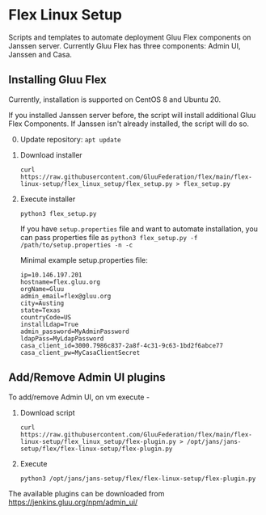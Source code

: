 Flex Linux Setup
=======================

Scripts and templates to automate deployment Gluu Flex components on Janssen server.
Currently Gluu Flex has three components: Admin UI, Janssen and Casa.

Installing Gluu Flex
-----------------------

Currently, installation is supported on CentOS 8 and Ubuntu 20.

If you installed Janssen server before, the script will install additional Gluu Flex Components. If Janssen isn't already installed, the script will do so.

0. Update repository: `apt update`

1. Download installer

   `curl https://raw.githubusercontent.com/GluuFederation/flex/main/flex-linux-setup/flex_linux_setup/flex_setup.py > flex_setup.py`

2. Execute installer
 
   `python3 flex_setup.py`

    If you have `setup.properties` file and want to automate installation, you can pass properties file as
    `python3 flex_setup.py -f /path/to/setup.properties -n -c`

    Minimal example setup.properties file:
    ```
    ip=10.146.197.201
    hostname=flex.gluu.org
    orgName=Gluu
    admin_email=flex@gluu.org
    city=Austing
    state=Texas
    countryCode=US
    installLdap=True
    admin_password=MyAdminPassword
    ldapPass=MyLdapPassword
    casa_client_id=3000.7986c837-2a8f-4c31-9c63-1bd2f6abce77
    casa_client_pw=MyCasaClientSecret
    ```

Add/Remove Admin UI plugins
--------------------------------------

To add/remove Admin UI, on vm execute -

1. Download script

   ```
   curl https://raw.githubusercontent.com/GluuFederation/flex/main/flex-linux-setup/flex_linux_setup/flex-plugin.py > /opt/jans/jans-setup/flex/flex-linux-setup/flex-plugin.py
   ```

2. Execute

    `python3 /opt/jans/jans-setup/flex/flex-linux-setup/flex-plugin.py`

The available plugins can be downloaded from https://jenkins.gluu.org/npm/admin_ui/<git-branch-name>

